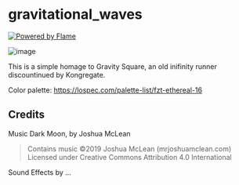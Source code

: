 # gravitational_waves

[![Powered by Flame](https://img.shields.io/badge/Powered%20by-%F0%9F%94%A5-orange.svg?style=for-the-badge)](https://flame-engine.org)

![image](https://user-images.githubusercontent.com/882703/145734252-2fc01ef7-bbf5-4923-8708-27deb6d7dab6.png)

This is a simple homage to Gravity Square, an old inifinity runner discountinued by Kongregate.

Color palette: https://lospec.com/palette-list/fzt-ethereal-16

## Credits

Music Dark Moon, by Joshua McLean

> Contains music ©2019 Joshua McLean (mrjoshuamclean.com)
> Licensed under Creative Commons Attribution 4.0 International

Sound Effects by ...
